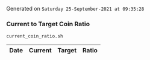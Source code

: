 Generated on `Saturday 25-September-2021 at 09:35:28`

### Current to Target Coin Ratio
`current_coin_ratio.sh`

Date|Current|Target|Ratio
---|---|---|---
